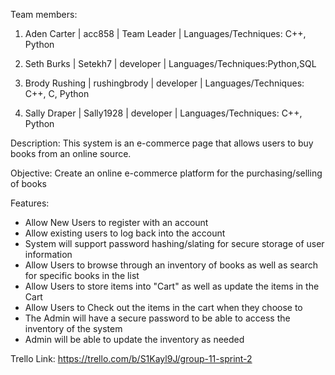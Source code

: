 Team members:

  1. Aden Carter | acc858 | Team Leader | Languages/Techniques: C++, Python
  
  2. Seth Burks | Setekh7 | developer | Languages/Techniques:Python,SQL
  
  3. Brody Rushing | rushingbrody | developer | Languages/Techniques: C++, C, Python
  
  4. Sally Draper | Sally1928 | developer | Languages/Techniques: C++, Python


Description: This system is an e-commerce page that allows users to buy books from an online source.

Objective: Create an online e-commerce platform for the purchasing/selling of books

Features:
 - Allow New Users to register with an account
 - Allow existing users to log back into the account
 - System will support password hashing/slating for secure storage of user information
 - Allow Users to browse through an inventory of books as well as search for specific books in the list
 - Allow Users to store items into "Cart" as well as update the items in the Cart
 - Allow Users to Check out the items in the cart when they choose to
 - The Admin will have a secure password to be able to access the inventory of the system
 - Admin will be able to update the inventory as needed
 
Trello Link: https://trello.com/b/S1Kayl9J/group-11-sprint-2
